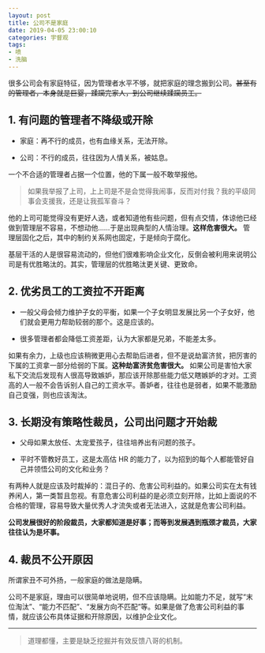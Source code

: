 ```yaml
---
layout: post
title: 公司不是家庭
date: 2019-04-05 23:00:10
categories: 宇督观
tags:
- 喷
- 洗脑
---
```

很多公司会有家庭特征，因为管理者水平不够，就把家庭的理念搬到公司。~~甚至有的管理者，本身就是巨婴，蹂躏完家人，到公司继续蹂躏员工。~~

## 1. 有问题的管理者不降级或开除

- 家庭：再不行的成员，也有血缘关系，无法开除。

- 公司：不行的成员，往往因为人情关系，被姑息。

一个不合适的管理者占据一个位置，他的下属一般不敢举报他。

> 如果我举报了上司，上上司是不是会觉得我闹事，反而对付我？我的平级同事会支援我，还是让我孤军奋斗？

他的上司可能觉得没有更好人选，或者知道他有些问题，但有点交情，体谅他已经做到管理层不容易，不想动他……于是出现典型的人情治理。**这样危害很大。** 管理层固化之后，其中的制约关系网也固定，于是倾向于腐化。

基层干活的人是很容易流动的，但他们很难影响企业文化，反倒会被利用来说明公司是有优胜略汰的。其实，管理层的优胜略汰更关键、更致命。

## 2. 优劣员工的工资拉不开距离

- 一般父母会倾力维护子女的平衡，如果一个子女明显发展比另一个子女好，他们就会更用力帮助较弱的那个。这是应该的。

- 很多管理者都会降低工资差距，认为大家都是兄弟，不能差太多。

如果有余力，上级也应该稍微更用心去帮助后进者，但不是说劫富济贫，把厉害的下属的工资拿一部分给弱的下属。**这种劫富济贫危害很大。** 如果公司是害怕大家私下交流后发现有人很高导致嫉妒，那应该开除那些能力低又瞎嫉妒的才对。工资高的人一般不会告诉别人自己的工资水平。善妒者，往往也是弱者，如果不能激励自己变强，则也应该淘汰。

## 3. 长期没有策略性裁员，公司出问题才开始裁

- 父母如果太放任、太宠爱孩子，往往培养出有问题的孩子。

- 平时不管教好员工，这是太高估 HR 的能力了，以为招到的每个人都能管好自己并领悟公司的文化和业务？

有两种人就是应该及时裁掉的：混日子的、危害公司利益的。如果公司实在太有钱养闲人，第一类暂且忽视。有意危害公司利益的是必须立刻开除，比如上面说的不合格的管理，容易导致大量优秀人才流失或者无法进入，这就是危害公司利益。

**公司发展很好的阶段裁员，大家都知道是好事；而等到发展遇到瓶颈才裁员，大家往往认为是坏事。**

## 4. 裁员不公开原因

所谓家丑不可外扬，一般家庭的做法是隐瞒。

公司不是家庭，理由可以很简单地说明，但不应该隐瞒。比如能力不足，就写“末位淘汰”、“能力不匹配”、“发展方向不匹配”等。如果是做了危害公司利益的事情，就应该公布具体证据和开除原因，以维护企业文化。

---
> 道理都懂，主要是缺乏挖掘并有效反馈八哥的机制。
